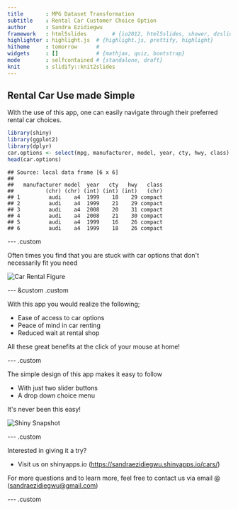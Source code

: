 ```yaml
---
title       : MPG Dataset Transformation
subtitle    : Rental Car Customer Choice Option
author      : Sandra Ezidiegwu
framework   : html5slides        # {io2012, html5slides, shower, dzslides, ...}
highlighter : highlight.js  # {highlight.js, prettify, highlight}
hitheme     : tomorrow      # 
widgets     : []            # {mathjax, quiz, bootstrap}
mode        : selfcontained # {standalone, draft}
knit        : slidify::knit2slides
---
```


## Rental Car Use made Simple
With the use of this app, one can easily navigate through their preferred rental car choices. 

```r
library(shiny)
library(ggplot2)
library(dplyr)
car.options <- select(mpg, manufacturer, model, year, cty, hwy, class)
head(car.options) 
```

```
## Source: local data frame [6 x 6]
## 
##   manufacturer model  year   cty   hwy   class
##          (chr) (chr) (int) (int) (int)   (chr)
## 1         audi    a4  1999    18    29 compact
## 2         audi    a4  1999    21    29 compact
## 3         audi    a4  2008    20    31 compact
## 4         audi    a4  2008    21    30 compact
## 5         audi    a4  1999    16    26 compact
## 6         audi    a4  1999    18    26 compact
```

--- .custom

Often times you find that you are stuck with car options that don't necessarily fit you need

![Car Rental Figure](http://cdn.moneycrashers.com/wp-content/uploads/2014/07/zipcar-cars.png)


--- &custom .custom

With this app you would realize the following;
- Ease of access to car options
- Peace of mind in car renting
- Reduced wait at rental shop

All these great benefits at the click of your mouse at home!

--- .custom

The simple design of this app makes it easy to follow
- With just two slider buttons 
- A drop down choice menu 

It's never been this easy!

![Shiny Snapshot](/Users/sandraezidiegwu/Desktop/shinyapp.png)


--- .custom

Interested in giving it a try?
- Visit us on shinyapps.io (https://sandraezidiegwu.shinyapps.io/cars/)

For more questions and to learn more, feel free to contact us via email @ (sandraezidiegwu@gmail.com)

--- .custom
